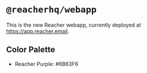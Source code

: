 # `@reacherhq/webapp`

This is the new Reacher webapp, currently deployed at https://app.reacher.email.

## Color Palette

-   Reacher Purple: #6B63F6
